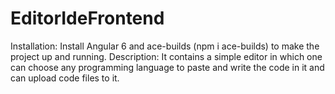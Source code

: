 # EditorIdeFrontend
Installation:
Install Angular 6 and ace-builds (npm i ace-builds) to make the project up and running.
Description:
It contains a simple editor in which one can choose any programming language to paste and write the code in it and can upload code files to it.
